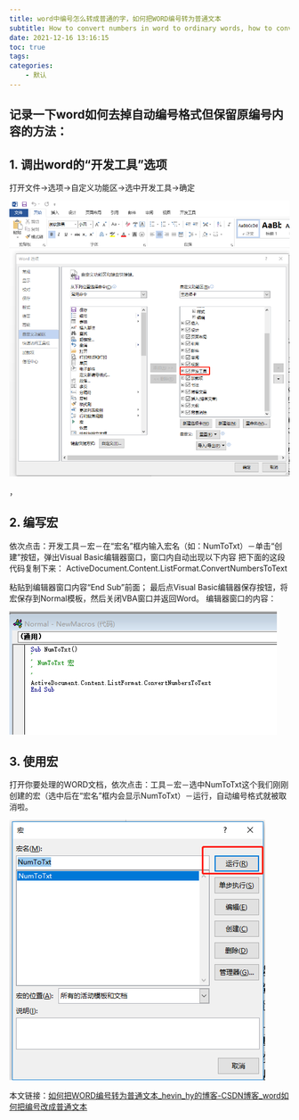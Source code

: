 ```yaml
---
title: word中编号怎么转成普通的字，如何把WORD编号转为普通文本
subtitle: How to convert numbers in word to ordinary words, how to convert WORD numbers to ordinary text
date: 2021-12-16 13:16:15
toc: true
tags: 
categories: 
    - 默认
---
```


##  记录一下word如何去掉自动编号格式但保留原编号内容的方法：

##   1. 调出word的“开发工具”选项

打开文件->选项->自定义功能区->选中开发工具->确定

![在这里插入图片描述](https://raw.githubusercontent.com/james-curtis/james-curtis.github.io/main/static/images/99bda1d4889d88663775466590df1445.png)

 ，

##   2. 编写宏

依次点击：开发工具－宏－在“宏名”框内输入宏名（如：NumToTxt）－单击“创建”按钮，弹出Visual Basic编辑器窗口，窗口内自动出现以下内容
 把下面的这段代码复制下来：
 ActiveDocument.Content.ListFormat.ConvertNumbersToText

粘贴到编辑器窗口内容“End Sub”前面；
 最后点Visual Basic编辑器保存按钮，将宏保存到Normal模板，然后关闭VBA窗口并返回Word。
 编辑器窗口的内容：

![在这里插入图片描述](https://raw.githubusercontent.com/james-curtis/james-curtis.github.io/main/static/images/9f9edbfd72bef556c4edaad5727a61a6.png)

##   3. 使用宏

打开你要处理的WORD文档，依次点击：工具－宏－选中NumToTxt这个我们刚刚创建的宏（选中后在“宏名”框内会显示NumToTxt）－运行，自动编号格式就被取消啦。

![在这里插入图片描述](https://raw.githubusercontent.com/james-curtis/james-curtis.github.io/main/static/images/9fdc7987e2e65dfb6e60ac862c8a96bf.png)



本文链接：[如何把WORD编号转为普通文本_hevin_hy的博客-CSDN博客_word如何把编号改成普通文本](https://blog.csdn.net/hevin_hy/article/details/107568487)